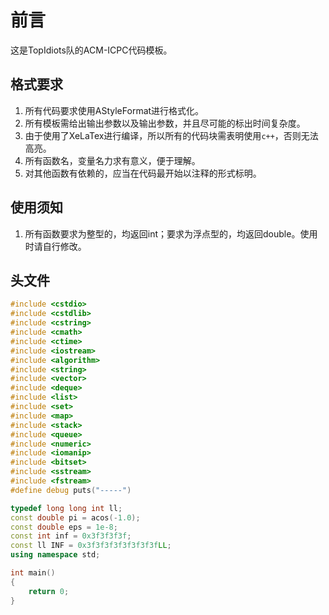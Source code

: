 # 前言
这是TopIdiots队的ACM-ICPC代码模板。

## 格式要求
1. 所有代码要求使用AStyleFormat进行格式化。
2. 所有模板需给出输出参数以及输出参数，并且尽可能的标出时间复杂度。
3. 由于使用了XeLaTex进行编译，所以所有的代码块需表明使用`c++`，否则无法高亮。
4. 所有函数名，变量名力求有意义，便于理解。
5. 对其他函数有依赖的，应当在代码最开始以注释的形式标明。

## 使用须知
1. 所有函数要求为整型的，均返回int；要求为浮点型的，均返回double。使用时请自行修改。

## 头文件
```c++
#include <cstdio>
#include <cstdlib>
#include <cstring>
#include <cmath>
#include <ctime>
#include <iostream>
#include <algorithm>
#include <string>
#include <vector>
#include <deque>
#include <list>
#include <set>
#include <map>
#include <stack>
#include <queue>
#include <numeric>
#include <iomanip>
#include <bitset>
#include <sstream>
#include <fstream>
#define debug puts("-----")

typedef long long int ll;
const double pi = acos(-1.0);
const double eps = 1e-8;
const int inf = 0x3f3f3f3f;
const ll INF = 0x3f3f3f3f3f3f3f3fLL;
using namespace std;

int main()
{
    return 0;
}
```